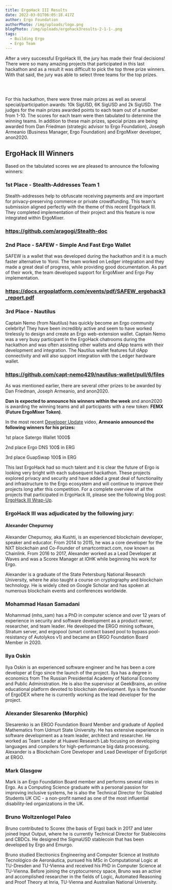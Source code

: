 ```yaml
---
title: ErgoHack III Results
date: 2022-03-01T06:05:18.417Z
author: Ergo Foundation
authorPhoto: /img/uploads/logo.png
blogPhoto: /img/uploads/ergohack3results-2-1-1-.png
tags:
  - Building Ergo
  - Ergo Team
---
```

<!--StartFragment-->

After a very successful ErgoHack III, the jury has made their final decisions! There were so many amazing projects that participated in this last hackathon and as a result it was difficult to pick the top three prize winners. With that said, the jury was able to select three teams for the top prizes.

###  

For this hackathon, there were three main prizes as well as several special/participation awards: 10k SigUSD, 6K SigUSD and 2k SigUSD. The judges for the main prizes awarded points to each team out of a number from 1-10. The scores for each team were then tabulated to determine the winning teams. In addition to these main prizes, special prizes are being awarded from Dan Friedman (strategic advisor to Ergo Foundation), Joseph Armeanio (Business Manager, Ergo Foundation) and ErgoMixer developer, anon2020. 

## **ErgoHack III Winners**



Based on the tabulated scores we are pleased to announce the following winners:



### **1st Place - Stealth-Addresses Team 1** 

Stealth-addresses help to obfuscate receiving payments and are important for privacy-preserving commerce or private crowdfunding. This team's submission aligned perfectly with the theme of this recent ErgoHack III. They completed implementation of their project and this feature is now integrated within ErgoMixer.

### <https://github.com/aragogi/Stealth-doc> 



### **2nd Place - SAFEW - Simple And Fast Ergo Wallet** 

SAFEW is a wallet that was developed during the hackathon and it is a much faster alternative to Yoroi. The team worked on Ledger integration and they made a great deal of progress, while providing good documentation. As part of their work, the team developed support for ErgoMixer and Ergo Pay implementation. 

### <https://docs.ergoplatform.com/events/pdf/SAFEW_ergohack3_report.pdf> 



### **3rd Place - Nautilus**

Captain Nemo (from Nautilus) has quickly become an Ergo community celebrity! They have been incredibly active and seem to have worked tirelessly to design and create an Ergo web-extension wallet. Captain Nemo was a very busy participant in the ErgoHack chatrooms during the hackathon and was often assisting other wallets and dApp teams with their development and integration. The Nautilus wallet features full dApp connectivity and will also support integration with the Ledger hardware wallet.

### <https://github.com/capt-nemo429/nautilus-wallet/pull/6/files> 



As was mentioned earlier, there are several other prizes to be awarded by Dan Friedman, Joseph Armeanio, and anon2020. 

**Dan is expected to announce his winners within the week** and anon2020 is awarding the winning teams and all participants with a new token: **FEMX (Future ErgoMixer Token)**. 

In the most recent [Developer Update](https://www.youtube.com/watch?v=xo7NvKsxYR4) video, **Armeanio announced the following winners for his prizes:**

1st place Satergo Wallet 1000$ 

2nd place Ergo DNS 100$ in ERG 

3rd place GuapSwap 100$ in ERG



This last ErgoHack had so much talent and it is clear the future of Ergo is looking very bright with each subsequent hackathon. These projects explored privacy and security and have added a great deal of functionality and infrastructure to the Ergo ecosystem and will continue to improve their projects long after this competition. For a complete overview of all the projects that participated in ErgoHack III, please see the following blog post: [ErgoHack III Wrap-Up](https://ergoplatform.org/en/blog/2022-02-16-ergohack-iii-wrap-up/).



### **ErgoHack III was adjudicated by the following jury:**



#### Alexander Chepurnoy

Alexander Chepurnoy, aka Kushti, is an experienced blockchain developer, speaker and educator. From 2014 to 2015, he was a core developer for the NXT blockchain and Co-Founder of smartcontract.com, now known as Chainlink. From 2016 to 2017, Alexander worked as a Lead Developer at Waves and was a Scorex Manager at IOHK while beginning his work for Ergo.

Alexander is a graduate of the State Petersburg National Research University, where he also taught a course on cryptography and blockchain technology. He is widely cited on Google Scholar and has spoken at numerous blockchain events and conferences worldwide.



### Mohammad Hasan Samadani

Mohammad (mhs_sam) has a PhD in computer science and over 12 years of experience in security and software development as a product owner, researcher, and team leader. He developed the ERGO mining software, Stratum server, and ergopool (smart contract based pool to bypass pool-resistancy of Autolykos v1) and became an ERGO Foundation Board Member in 2020.



### Ilya Oskin

Ilya Oskin is an experienced software engineer and he has been a core developer at Ergo since the launch of the project. Ilya has a degree in economics from The Russian Presidential Academy of National Economy and Public Administration. He is also the supervisor at GeekBrains, an online educational platform devoted to blockchain development. Ilya is the founder of ErgoDEX where he is currently working as the lead developer for the project.



### Alexander Slesarenko (Morphic)

Slesarenko is an ERGO Foundation Board Member and graduate of Applied Mathematics from Udmurt State University. He has extensive experience in software development as a team leader, architect and researcher. He worked as Team Leader at Huawei Research Lab focusing on developing languages and compilers for high-performance big data processing. Alexander is a Blockchain Core Developer and Lead Developer of ErgoScript at ERGO.



### Mark Glasgow

Mark is an Ergo Foundation Board member and performs several roles in Ergo. As a Computing Science graduate with a personal passion for improving inclusive systems, he is also the Technical Director for Disabled Students UK CIC - a non-profit named as one of the most influential disability-led organizations in the UK.



### Bruno Woltzenlogel Paleo

Bruno contributed to Scorex (the basis of Ergo) back in 2017 and later joined Input Output, where he is currently Technical Director for Stablecoins and CBDCs. He designed the SigmaUSD stablecoin that has been developed by Ergo and Emurgo.

Bruno studied Electronics Engineering and Computer Science at Instituto Tecnológico de Aeronáutica, pursued his MSc in Computational Logic at TU-Dresden and TU-Vienna and received his PhD in Computer Science at TU-Vienna. Before joining the cryptocurrency space, Bruno was an active and accomplished researcher in the fields of Logic, Automated Reasoning and Proof Theory at Inria, TU-Vienna and Australian National University.

<!--EndFragment-->